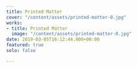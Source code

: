 ```yaml
---
title: Printed Matter
cover: "/content/assets/printed-matter-0.jpg"
works:
- title: Printed Matter
  image: "/content/assets/printed-matter-0.jpg"
date: 2019-03-05T16:12:44.000+00:00
featured: true
solo: false

---
```

